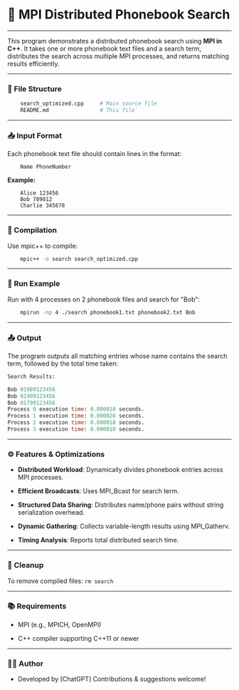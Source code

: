 # 📘 MPI Distributed Phonebook Search
-----------------------------------

This program demonstrates a distributed phonebook search using **MPI in C++**. It takes one or more phonebook text files and a search term, distributes the search across multiple MPI processes, and returns matching results efficiently.

* * * * *

### 📁 File Structure



```bash
    search_optimized.cpp     # Main source file
    README.md                # This file`
```
* * * * *

### 📥 Input Format

Each phonebook text file should contain lines in the format:

```nginx
    Name PhoneNumber
```

**Example:**

```nginx
    Alice 123456
    Bob 789012
    Charlie 345678
```
* * * * *

### 🚀 Compilation

Use mpic++ to compile:

```bash 
    mpic++ -o search search_optimized.cpp
```

* * * * *

### 🧪 Run Example

Run with 4 processes on 2 phonebook files and search for "Bob":

```bash
    mpirun -np 4 ./search phonebook1.txt phonebook2.txt Bob
```
* * * * *

### 📤 Output

The program outputs all matching entries whose name contains the search term, followed by the total time taken:

```sql
Search Results:

Bob 01989123456
Bob 01999123456
Bob 01799123456
Process 0 execution time: 0.000018 seconds.
Process 1 execution time: 0.000020 seconds.
Process 2 execution time: 0.000018 seconds.
Process 3 execution time: 0.000010 seconds.
```

* * * * *

### ⚙️ Features & Optimizations

-   **Distributed Workload**: Dynamically divides phonebook entries across MPI processes.

-   **Efficient Broadcasts**: Uses MPI_Bcast for search term.

-   **Structured Data Sharing**: Distributes name/phone pairs without string serialization overhead.

-   **Dynamic Gathering**: Collects variable-length results using MPI_Gatherv.

-   **Timing Analysis**: Reports total distributed search time.

* * * * *

### 🧼 Cleanup

To remove compiled files: `rm search`

* * * * *

### 📚 Requirements

-   MPI (e.g., MPICH, OpenMPI)

-   C++ compiler supporting C++11 or newer

* * * * *

### 🧑‍💻 Author

- Developed by [ChatGPT] Contributions & suggestions welcome!